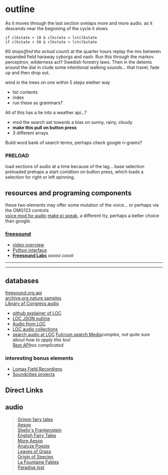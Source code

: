 # outline

As it moves through the last section ovelaps more and more audio. as it descends near the begnining of the cycle it slows
```
if clkstate < 10 & clkstate < lstclkstate
if clkstate > 50 & clkstate > lstclkstate
```
60 stops(*find the actual count*) at the quarter hours replay the mix between expanded field haraway cyborgs and nash.
Run this through the markov perceptron, wilderness act? Swedish forestry laws. Then in the detents around the dial in clude some intentional walking sounds... that travel, fade up and then drop out.

wind in the trees on one within 5 steps eiether way
* list contents
* index
* run these as grammars?

All of this has a tie into a weather api...?
* mod the search set towards a bias on sunny, rainy, cloudy
* __make this pull on button press__
* 3 different arrays

Build word bank of search terms, perhaps check google n-grams?

### PRELOAD 
load sections of audio at a time because of the lag... base selection preloaded
prehaps a start conidtion on button press, which loads a selection for right or left spinning.





## resources and programing components
these two elements may offer some mutation of the voice... or perhaps via the OMG123 controls  
[voice mod for audio](http://planet-geek.com/2015/10/29/hacks/using-a-raspberry-pi-as-a-realtime-voice-changer-for-halloween/)
[make pi speak](https://www.dexterindustries.com/howto/make-your-raspberry-pi-speak/), a different tty, perhaps a better choice than google.

### [freesound](https://freesound.org/docs/api/resources_apiv2.html#other-resources)
* [video overview](https://www.youtube.com/watch?v=F3RB_4GCFds)
* [Python interface](https://github.com/MTG/freesound-python)
* __[Freesound Labs](https://labs.freesound.org/tag/freesound-api/)__ *soooo coool*

---
---
## databases
[freesound.org api](https://freesound.org/docs/api/#)  
[archive.org nature samples](https://archive.org/details/NaturalSoundsFieldRecordingArchive)  
[Library of Congress audio](https://www.loc.gov/audio/?fa=partof%3Acatalog%7Csubject%3Afield+recordings)  
* [github explainer of LOC](https://github.com/LibraryOfCongress/data-exploration/blob/master/LOC.gov%20JSON%20API.ipynb)
* [LOC JSON outline](https://libraryofcongress.github.io/data-exploration/)
* [Audio from LOC](https://www.loc.gov/audio/?fa=access-restricted:false)
* [LOC audio collections](https://www.loc.gov/audio/collections/)
* [search audio at LOC](https://www.loc.gov/audio/?fa=partof%3Acatalog%7Csubject%3Afield+recordings)
[Fulcrum search Media](https://github.com/fulcrumapp/fulcrum-python)*complex, not quite sure about how to apply this tool*  
[Rest API](https://www.twilio.com/docs/api/video/recordings-resource)*too complicated*  

### interesting bonus elements
* [Lomax Field Recordigns](http://research.culturalequity.org/home-audio.jsp)
* [Soundcities projects](http://www.soundcities.com/info.php)

## Direct Links
## audio
> [Grimm fairy tales](https://archive.org/details/grimms_english_librivox)  
> [Aesop](https://archive.org/details/aesop_fables_volume_one_librivox)  
> [Shelly's Frankenstein](https://archive.org/details/frankenstein_shelley)  
> [English Fairy Tales](https://archive.org/details/english_fairy_tales_joy_librivox)  
> [More Aesop](https://archive.org/details/aesop_fables_volume_three_librivox)  
> [Analyze Poeple](https://archive.org/details/analyze_people_on_sight_1105_librivox)  
> [Leaves of Grass](https://archive.org/details/leaves_of_grass_librivox)  
> [Origin of Species](https://archive.org/details/origin_species_librivox)  
> [La Fountaine Fables](https://archive.org/details/fables_lafontaine_01_librivox)  
> [Paradise lost](https://archive.org/details/paradise_lost_08083_librivox)  
